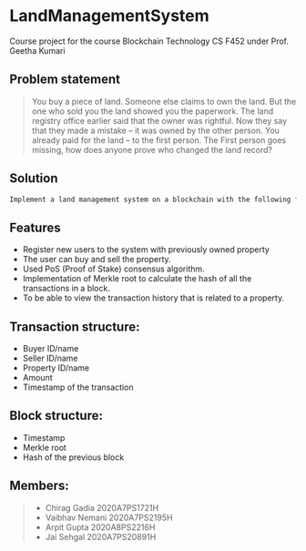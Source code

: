 # LandManagementSystem
Course project for the course Blockchain Technology CS F452 under Prof. Geetha Kumari

## Problem statement

>You buy a piece of land. Someone else claims to own the land. But the one who sold you the land
>showed you the paperwork. The land registry office earlier said that the owner was rightful. Now
>they say that they made a mistake – it was owned by the other person. You already paid for the
>land – to the first person. The First person goes missing, how does anyone prove who changed
>the land record?

## Solution

```sh
Implement a land management system on a blockchain with the following features.
```

## Features
- Register new users to the system with previously owned property
- The user can buy and sell the property.
- Used PoS (Proof of Stake) consensus algorithm.
- Implementation of Merkle root to calculate the hash of all the transactions in a block.
- To be able to view the transaction history that is related to a property.

## Transaction structure:
- Buyer ID/name
- Seller ID/name
- Property ID/name
- Amount
- Timestamp of the transaction

## Block structure:
- Timestamp
- Merkle root
- Hash of the previous block

## Members:
>- Chirag Gadia 2020A7PS1721H
>- Vaibhav Nemani 2020A7PS2195H
>- Arpit Gupta 2020A8PS2216H
>- Jai Sehgal 2020A7PS20891H


